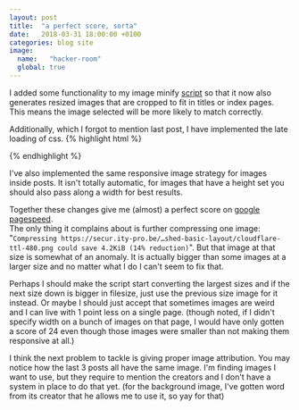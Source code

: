 ```yaml
---
layout: post
title:  "a perfect score, sorta"
date:   2018-03-31 18:00:00 +0100
categories: blog site
image: 
  name:   "hacker-room"
  global: true
---
```

I added some functionality to my image minify [script](https://github.com/wknd/site-resources/blob/master/minifyimages.sh) so that it now also generates resized images that are cropped to fit in titles or index pages. This means the image selected will be more likely to match correctly. 

Additionally, which I forgot to mention last post, I have implemented the late loading of css.
{% highlight html %}
<noscript id="deferred-styles">
 <link rel="stylesheet" type="text/css" href="{% raw %}{{ sheet }}{% endraw %}"/>
</noscript>
<script>
 var loadDeferredStyles = function() {
   var addStylesNode = document.getElementById("deferred-styles");
   var replacement = document.createElement("div");
   replacement.innerHTML = addStylesNode.textContent;
   document.body.appendChild(replacement)
   addStylesNode.parentElement.removeChild(addStylesNode);
 };
 var raf = window.requestAnimationFrame || window.mozRequestAnimationFrame ||
     window.webkitRequestAnimationFrame || window.msRequestAnimationFrame;
 if (raf) raf(function() { window.setTimeout(loadDeferredStyles, 0); });
 else window.addEventListener('load', loadDeferredStyles);
</script>
{% endhighlight %}

I've also implemented the same responsive image strategy for images inside posts. It isn't totally automatic, for images that have a height set you should also pass along a width for best results.

Together these changes give me (almost) a perfect score on [google pagespeed](https://developers.google.com/speed/pagespeed/insights/?url=secur.ity-pro.be).  
The only thing it complains about is further compressing one image: "```Compressing https://secur.ity-pro.be/…shed-basic-layout/cloudflare-ttl-480.png could save 4.2KiB (14% reduction)```". But that image at that size is somewhat of an anomaly. It is actually bigger than some images at a larger size and no matter what I do I can't seem to fix that.

Perhaps I should make the script start converting the largest sizes and if the next size down is bigger in filesize, just use the previous size image for it instead. Or maybe I should just accept that sometimes images are weird and I can live with 1 point less on a single page. (though noted, if I didn't specify width on a bunch of images on that page, I would have only gotten a score of 24 even though those images were smaller than not making them responsive at all.)

I think the next problem to tackle is giving proper image attribution. You may notice how the last 3 posts all have the same image. I'm finding images I want to use, but they require to mention the creators and I don't have a system in place to do that yet. (for the background image, I've gotten word from its creator that he allows me to use it, so yay for that)
